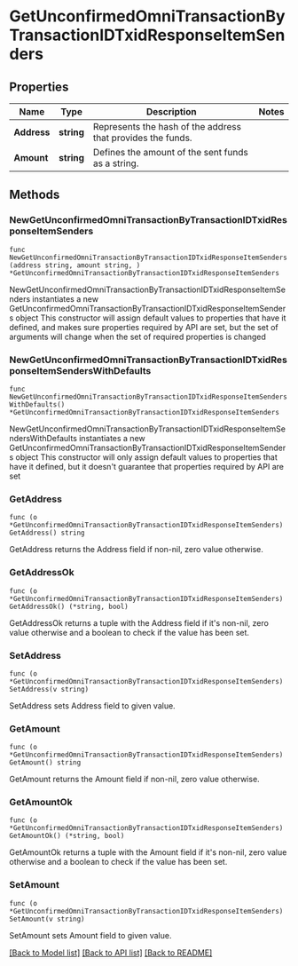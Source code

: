 # GetUnconfirmedOmniTransactionByTransactionIDTxidResponseItemSenders

## Properties

Name | Type | Description | Notes
------------ | ------------- | ------------- | -------------
**Address** | **string** | Represents the hash of the address that provides the funds. | 
**Amount** | **string** | Defines the amount of the sent funds as a string. | 

## Methods

### NewGetUnconfirmedOmniTransactionByTransactionIDTxidResponseItemSenders

`func NewGetUnconfirmedOmniTransactionByTransactionIDTxidResponseItemSenders(address string, amount string, ) *GetUnconfirmedOmniTransactionByTransactionIDTxidResponseItemSenders`

NewGetUnconfirmedOmniTransactionByTransactionIDTxidResponseItemSenders instantiates a new GetUnconfirmedOmniTransactionByTransactionIDTxidResponseItemSenders object
This constructor will assign default values to properties that have it defined,
and makes sure properties required by API are set, but the set of arguments
will change when the set of required properties is changed

### NewGetUnconfirmedOmniTransactionByTransactionIDTxidResponseItemSendersWithDefaults

`func NewGetUnconfirmedOmniTransactionByTransactionIDTxidResponseItemSendersWithDefaults() *GetUnconfirmedOmniTransactionByTransactionIDTxidResponseItemSenders`

NewGetUnconfirmedOmniTransactionByTransactionIDTxidResponseItemSendersWithDefaults instantiates a new GetUnconfirmedOmniTransactionByTransactionIDTxidResponseItemSenders object
This constructor will only assign default values to properties that have it defined,
but it doesn't guarantee that properties required by API are set

### GetAddress

`func (o *GetUnconfirmedOmniTransactionByTransactionIDTxidResponseItemSenders) GetAddress() string`

GetAddress returns the Address field if non-nil, zero value otherwise.

### GetAddressOk

`func (o *GetUnconfirmedOmniTransactionByTransactionIDTxidResponseItemSenders) GetAddressOk() (*string, bool)`

GetAddressOk returns a tuple with the Address field if it's non-nil, zero value otherwise
and a boolean to check if the value has been set.

### SetAddress

`func (o *GetUnconfirmedOmniTransactionByTransactionIDTxidResponseItemSenders) SetAddress(v string)`

SetAddress sets Address field to given value.


### GetAmount

`func (o *GetUnconfirmedOmniTransactionByTransactionIDTxidResponseItemSenders) GetAmount() string`

GetAmount returns the Amount field if non-nil, zero value otherwise.

### GetAmountOk

`func (o *GetUnconfirmedOmniTransactionByTransactionIDTxidResponseItemSenders) GetAmountOk() (*string, bool)`

GetAmountOk returns a tuple with the Amount field if it's non-nil, zero value otherwise
and a boolean to check if the value has been set.

### SetAmount

`func (o *GetUnconfirmedOmniTransactionByTransactionIDTxidResponseItemSenders) SetAmount(v string)`

SetAmount sets Amount field to given value.



[[Back to Model list]](../README.md#documentation-for-models) [[Back to API list]](../README.md#documentation-for-api-endpoints) [[Back to README]](../README.md)



